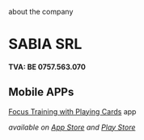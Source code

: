 about the company

# SABIA SRL

#### TVA: BE 0757.563.070 

## Mobile APPs

[Focus Training with Playing Cards](https://thesabian.github.io/focus-training-app/) app

_available on [App Store](https://apps.apple.com/be/app/focus-training-w-playing-cards/id1576114679#?platform=iphone) and [Play Store](https://play.google.com/store/apps/details?id=com.focustraining.app)_